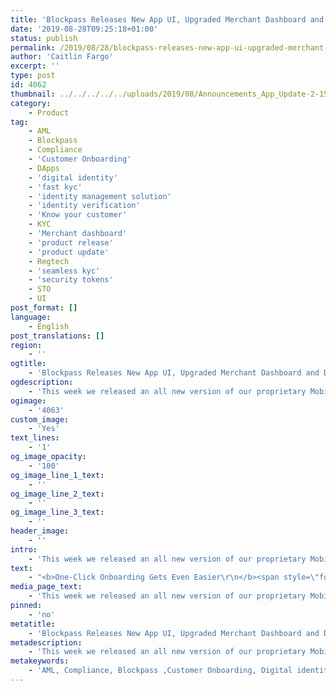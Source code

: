```yaml
---
title: 'Blockpass Releases New App UI, Upgraded Merchant Dashboard and Developer Portal'
date: '2019-08-28T09:25:18+01:00'
status: publish
permalink: /2019/08/28/blockpass-releases-new-app-ui-upgraded-merchant-dashboard-and-developer-portal
author: 'Caitlin Fargo'
excerpt: ''
type: post
id: 4062
thumbnail: ../../../../../uploads/2019/08/Announcements_App_Update-2-150x150.jpg
category:
    - Product
tag:
    - AML
    - Blockpass
    - Compliance
    - 'Customer Onboarding'
    - DApps
    - 'digital identity'
    - 'fast kyc'
    - 'identity management solution'
    - 'identity verification'
    - 'Know your customer'
    - KYC
    - 'Merchant dashboard'
    - 'product release'
    - 'product update'
    - Regtech
    - 'seamless kyc'
    - 'security tokens'
    - STO
    - UI
post_format: []
language:
    - English
post_translations: []
region:
    - ''
ogtitle:
    - 'Blockpass Releases New App UI, Upgraded Merchant Dashboard and Developer Portal'
ogdescription:
    - 'This week we released an all new version of our proprietary Mobile App and Merchant Dashboard today. Aiming to simplify the often arduous process of completing KYC and digital identity verification, the new releases streamline the compliance process and provide simplified user onboarding. '
ogimage:
    - '4063'
custom_image:
    - 'Yes'
text_lines:
    - '1'
og_image_opacity:
    - '100'
og_image_line_1_text:
    - ''
og_image_line_2_text:
    - ''
og_image_line_3_text:
    - ''
header_image:
    - ''
intro:
    - 'This week we released an all new version of our proprietary Mobile App and Merchant Dashboard today. Aiming to simplify the often arduous process of completing KYC and digital identity verification, the new releases streamline the compliance process and provide simplified user onboarding. '
text:
    - "<b>One-Click Onboarding Gets Even Easier\r\n</b><span style=\"font-weight: 400;\">The Blockpass App has relaunched with a cleaner design and simplified features, allowing users to easily see their services as well as find and sign up for new ones. Users applying for a new service are now able to request a certificate during the sign up process which, when issued, will be sent to both the user and the merchant at the same time, meaning that there is less time spent waiting for verification.\_</span>\r\n\r\n<span style=\"font-weight: 400;\">The newly refreshed Blockpass App also includes a simplified identity page, allowing you to easily tab between identity attributes and issued certificates.\_</span>\r\n\r\n<b>Upgraded Merchant Dashboard\r\n</b><span style=\"font-weight: 400;\">After working with multiple merchant partners, Blockpass has updated its proprietary Merchant Dashboard to include additional support features - most notably, the ability to add merchant-specific expiry dates for previously issued certificates. Bringing the Blockpass KYC Connect product to the forefront of AML and regulatory compliance, merchants can now be sure that the user data they are reviewing is up to date within their jurisdictional requirements. In addition, the operators reviewing user data for approval can see if anyone else is currently in the file so as to avoid double ups.\_</span>\r\n\r\n<b>Advanced Developer Portal\r\n</b><span style=\"font-weight: 400;\">The <a href=\"https://developer.blockpass.org/blockpass_developer/#/\">Developer Portal</a> acts as the main console for the overall Blockpass hub. Changes to the Developer Portal include more advanced searching tools, including by Support ID and by universal Blockpass ID. The inclusion of certificate expiry dates also flows through to the Developer Portal, and there is hashing of certificate schemas to guarantee consistency.\_</span>\r\n\r\n<span style=\"font-weight: 400;\">Of the changes, CEO <a href=\"https://www.linkedin.com/in/adamvaziri/?originalSubdomain=hk\">Adam Vaziri</a> has said, “We continue to strive to become the ultimate gateway to financial services, regulated industries, and crypto wallets and exchanges. By streamlining merchant processes and simplifying the user experience, we are really taking the pain out of the digital KYC process. I’m really proud of the work that we have done in the past several months, and that includes this release, and also the announcement of the Blockpass Marketplace.”</span>\r\n\r\n<span style=\"font-weight: 400;\">The upgrade of these core applications of Blockpass is an evolution of a number of key elements that form the pillars of the infrastructure. Blockpass revamped its product offering in June to include a multi-product portfolio that allows merchants to choose the scale of solution that applies to each business and jurisdiction.Whether a business wants only Face Match certification, or if they also require <a href=\"http://www.blockpass.org/kyc/\">KYC</a>, AML or enhanced SLAs, Blockpass is able to offer a full range of identity verification solutions. Other changes Blockpass has announced recently include a wider range of exchanges for its native utility token, PASS, and an all new website.\_</span>"
media_page_text:
    - 'This week we released an all new version of our proprietary Mobile App and Merchant Dashboard today. Aiming to simplify the often arduous process of completing KYC and digital identity verification, the new releases streamline the compliance process and provide simplified user onboarding. '
pinned:
    - 'no'
metatitle:
    - 'Blockpass Releases New App UI, Upgraded Merchant Dashboard and Developer Portal'
metadescription:
    - 'This week we released an all new version of our proprietary Mobile App and Merchant Dashboard today. Aiming to simplify the often arduous process of completing KYC and digital identity verification, the new releases streamline the compliance process and provide simplified user onboarding. '
metakeywords:
    - 'AML, Compliance, Blockpass ,Customer Onboarding, Digital identity, identity management solution, Identity Verification, Know your customer, KYC, regtech, security tokens, sto, blockchain verification, product release, product update, fast kyc, seamless kyc, UI, Merchant dashboard, DApps, decentralisation'
---
```

<!DOCTYPE html PUBLIC "-//W3C//DTD HTML 4.0 Transitional//EN" "http://www.w3.org/TR/REC-html40/loose.dtd">
<?xml encoding="UTF-8">
